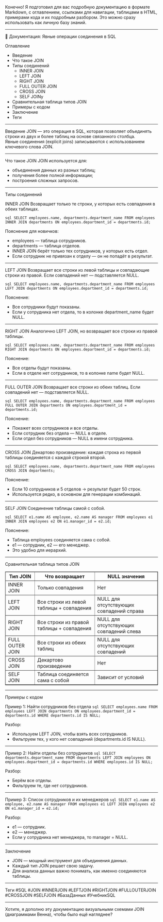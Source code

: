 Конечно! Я подготовил для вас подробную документацию в формате Markdown, с оглавлением, ссылками для навигации, таблицами в HTML, примерами кода и их подробным разбором. Это можно сразу использовать как личную базу знаний.  

---

📘 Документация: Явные операции соединения в SQL

Оглавление
- Введение
- Что такое JOIN
- Типы соединений
  - INNER JOIN
  - LEFT JOIN
  - RIGHT JOIN
  - FULL OUTER JOIN
  - CROSS JOIN
  - SELF JOINу
- Сравнительная таблица типов JOIN
- Примеры с кодом
- Заключение
- Теги

---

Введение
JOIN — это операция в SQL, которая позволяет объединять строки из двух и более таблиц на основе связанного столбца.  
Явные соединения (explicit joins) записываются с использованием ключевого слова JOIN.

---

Что такое JOIN
JOIN используется для:
- объединения данных из разных таблиц;
- получения более полной информации;
- построения сложных запросов.

---

Типы соединений

INNER JOIN
Возвращает только те строки, у которых есть совпадения в обеих таблицах.

`sql
SELECT employees.name, departments.department_name
FROM employees
INNER JOIN departments
    ON employees.department_id = departments.id;
`

Пояснение для новичков:  
- employees — таблица сотрудников.  
- departments — таблица отделов.  
- INNER JOIN берёт только тех сотрудников, у которых есть отдел.  
- Если сотрудник не привязан к отделу — он не попадёт в результат.

---

LEFT JOIN
Возвращает все строки из левой таблицы и совпадающие строки из правой. Если совпадений нет — подставляется NULL.

`sql
SELECT employees.name, departments.department_name
FROM employees
LEFT JOIN departments
    ON employees.department_id = departments.id;
`

Пояснение:  
- Все сотрудники будут показаны.  
- Если у сотрудника нет отдела, то в колонке department_name будет NULL.

---

RIGHT JOIN
Аналогично LEFT JOIN, но возвращает все строки из правой таблицы.

`sql
SELECT employees.name, departments.department_name
FROM employees
RIGHT JOIN departments
    ON employees.department_id = departments.id;
`

Пояснение:  
- Все отделы будут показаны.  
- Если в отделе нет сотрудников, то в колонке name будет NULL.

---

FULL OUTER JOIN
Возвращает все строки из обеих таблиц. Если совпадений нет — подставляется NULL.

`sql
SELECT employees.name, departments.department_name
FROM employees
FULL OUTER JOIN departments
    ON employees.department_id = departments.id;
`

Пояснение:  
- Покажет всех сотрудников и все отделы.  
- Если сотрудник без отдела — NULL в отделе.  
- Если отдел без сотрудников — NULL в имени сотрудника.

---

CROSS JOIN
Декартово произведение: каждая строка из первой таблицы соединяется с каждой строкой второй.

`sql
SELECT employees.name, departments.department_name
FROM employees
CROSS JOIN departments;
`

Пояснение:  
- Если 10 сотрудников и 5 отделов → результат будет 50 строк.  
- Используется редко, в основном для генерации комбинаций.

---

SELF JOIN
Соединение таблицы самой с собой.

`sql
SELECT e1.name AS employee, e2.name AS manager
FROM employees e1
INNER JOIN employees e2
    ON e1.manager_id = e2.id;
`

Пояснение:  
- Таблица employees соединяется сама с собой.  
- e1 — сотрудник, e2 — его менеджер.  
- Это удобно для иерархий.

---

Сравнительная таблица типов JOIN

<html>
<table border="1" cellspacing="0" cellpadding="5">
<tr>
  <th>Тип JOIN</th>
  <th>Что возвращает</th>
  <th>NULL значения</th>
</tr>
<tr>
  <td>INNER JOIN</td>
  <td>Только совпадения</td>
  <td>Нет</td>
</tr>
<tr>
  <td>LEFT JOIN</td>
  <td>Все строки из левой таблицы + совпадения</td>
  <td>NULL для отсутствующих совпадений справа</td>
</tr>
<tr>
  <td>RIGHT JOIN</td>
  <td>Все строки из правой таблицы + совпадения</td>
  <td>NULL для отсутствующих совпадений слева</td>
</tr>
<tr>
  <td>FULL OUTER JOIN</td>
  <td>Все строки из обеих таблиц</td>
  <td>NULL для отсутствующих совпадений</td>
</tr>
<tr>
  <td>CROSS JOIN</td>
  <td>Декартово произведение</td>
  <td>Нет</td>
</tr>
<tr>
  <td>SELF JOIN</td>
  <td>Таблица соединяется сама с собой</td>
  <td>Зависит от условий</td>
</tr>
</table>
</html>

---

Примеры с кодом

Пример 1: Найти сотрудников без отдела
`sql
SELECT employees.name
FROM employees
LEFT JOIN departments
    ON employees.department_id = departments.id
WHERE departments.id IS NULL;
`

Разбор:  
- Используем LEFT JOIN, чтобы взять всех сотрудников.  
- Фильтруем тех, у кого нет совпадений (departments.id IS NULL).  

---

Пример 2: Найти отделы без сотрудников
`sql
SELECT departments.department_name
FROM departments
LEFT JOIN employees
    ON employees.department_id = departments.id
WHERE employees.id IS NULL;
`

Разбор:  
- Берём все отделы.  
- Фильтруем те, где нет сотрудников.  

---

Пример 3: Список сотрудников и их менеджеров
`sql
SELECT e1.name AS employee, e2.name AS manager
FROM employees e1
LEFT JOIN employees e2
    ON e1.manager_id = e2.id;
`

Разбор:  
- e1 — сотрудник.  
- e2 — менеджер.  
- Если у сотрудника нет менеджера, то manager = NULL.

---

Заключение
- JOIN — мощный инструмент для объединения данных.  
- Каждый тип JOIN решает свою задачу.  
- Для анализа данных важно понимать, как именно соединяются таблицы.  

---

Теги
#SQL #JOIN #INNERJOIN #LEFTJOIN #RIGHTJOIN #FULLOUTERJOIN #CROSSJOIN #SELFJOIN #БазаДанных #УчебникSQL

---

Хотите, я дополню эту документацию визуальными схемами JOIN (диаграммами Венна), чтобы было ещё нагляднее?